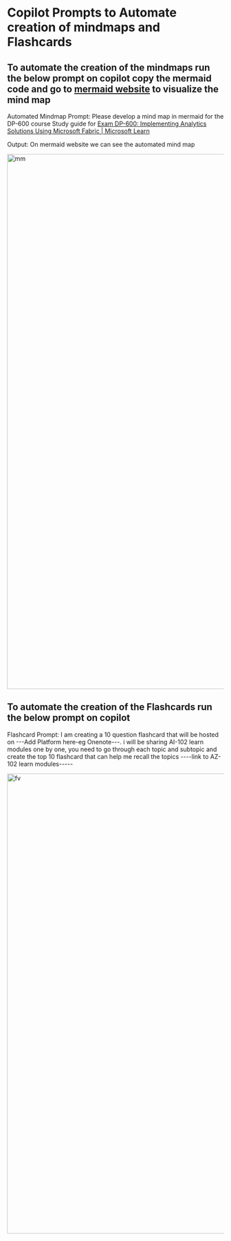 
# Copilot Prompts to Automate creation of mindmaps and Flashcards

## To automate the creation of the mindmaps run the  below prompt on copilot copy the mermaid code and go to [mermaid website](https://mermaid.live/) to visualize the mind map

Automated Mindmap Prompt: Please develop a mind map in mermaid for the DP-600 course Study guide for [Exam DP-600: Implementing Analytics Solutions Using Microsoft Fabric | Microsoft Learn](https://learn.microsoft.com/en-us/credentials/certifications/fabric-analytics-engineer-associate/)

Output: On mermaid website we can see the automated mind map

 
<img width="2151" height="1241" alt="mm" src="https://github.com/user-attachments/assets/a627d863-a223-4960-89b0-4449c3d9ce2b" />


## To automate the creation of the Flashcards run the below prompt on copilot 

Flashcard Prompt: I am creating a 10 question flashcard that will be hosted on ---Add Platform here-eg Onenote---. i will be sharing AI-102 learn modules one by one, you need to go through each topic and subtopic and create the top 10 flashcard that can help me recall the topics ----link to AZ-102 learn modules-----


<img width="1491" height="1067" alt="fv" src="https://github.com/user-attachments/assets/a3ac8c74-f592-4bc7-9c0e-e112ff16969e" />
